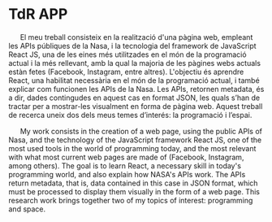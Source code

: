 # TdR APP
<img src="https://www.speedrun.com/images/flags/es/ct.png" style="height: 15px">&nbsp;&nbsp;El meu treball consisteix en la realització d'una pàgina web, empleant les APIs públiques de la Nasa, i la tecnologia del framework de JavaScript React JS, una de les eines més utilitzades en el món de la programació actual i la més rellevant, amb la qual la majoria de les pàgines webs actuals estàn fetes (Facebook, Instagram, entre altres). L'objectiu és aprendre React, una habilitat necessària en el món de la programació actual, i també explicar com funcionen les APIs de la Nasa. Les APIs, retornen metadata, és a dir, dades contingudes en aquest cas en format JSON, les quals s’han de tractar per a mostrar-les visualment en forma de pàgina web. Aquest treball de recerca uneix dos dels meus temes d’interés: la programació i l’espai.

<img src="https://www.speedrun.com/images/flags/gb.png" style="height: 15px">&nbsp;&nbsp;My work consists in the creation of a web page, using the public APIs of Nasa, and the technology of the JavaScript framework React JS, one of the most used tools in the world of programming today, and the most relevant with what most current web pages are made of (Facebook, Instagram, among others). The goal is to learn React, a necessary skill in today's programming world, and also explain how NASA's APIs work. The APIs return metadata, that is, data contained in this case in JSON format, which must be processed to display them visually in the form of a web page. This research work brings together two of my topics of interest: programming and space.
